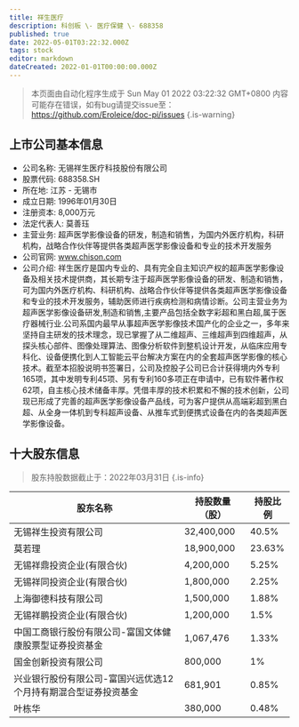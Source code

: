 ```yaml
---
title: 祥生医疗
description: 科创板 \- 医疗保健 \- 688358
published: true
date: 2022-05-01T03:22:32.000Z
tags: stock
editor: markdown
dateCreated: 2022-01-01T00:00:00.000Z
---
```


> 本页面由自动化程序生成于 Sun May 01 2022 03:22:32 GMT+0800
> 内容可能存在错误，如有bug请提交issue至：https://github.com/Eroleice/doc-pi/issues
{.is-warning}

## 上市公司基本信息
- 公司名称: 无锡祥生医疗科技股份有限公司
- 股票代码: 688358.SH
- 所在地: 江苏 - 无锡市
- 成立日期: 1996年01月30日
- 注册资本: 8,000万元
- 法定代表人: 莫善珏
- 主营业务: 超声医学影像设备的研发，制造和销售，为国内外医疗机构，科研机构，战略合作伙伴等提供各类超声医学影像设备和专业的技术开发服务
- 公司官网: www.chison.com
- 公司介绍: 祥生医疗是国内专业的、具有完全自主知识产权的超声医学影像设备及相关技术提供商，其长期专注于超声医学影像设备的研发、制造和销售，可为国内外医疗机构、科研机构、战略合作伙伴等提供各类超声医学影像设备和专业的技术开发服务，辅助医师进行疾病检测和病情诊断。公司主营业务为超声医学影像设备研发,制造和销售,主要产品包括全数字彩超和黑白超,属于医疗器械行业.公司系国内最早从事超声医学影像技术国产化的企业之一，多年来坚持自主研发的技术理念，现已掌握了从二维超声、三维超声到四维超声，从探头核心部件、图像处理算法、图像分析软件到整机设计开发，从临床应用专科化、设备便携化到人工智能云平台解决方案在内的全套超声医学影像的核心技术。截至本招股说明书签署日，公司及控股子公司已合计获得境内外专利165项，其中发明专利45项、另有专利160多项正在申请中，已有软件著作权62项，自主核心技术储备丰厚。凭借丰厚的技术积累和不懈的技术创新，公司现已形成了完善的超声医学影像设备产品线，可为客户提供从高端彩超到黑白超、从全身一体机到专科超声设备、从推车式到便携式设备在内的各类超声医学影像设备。


## 十大股东信息
> 股东持股数据截止于：2022年03月31日
{.is-info}

| 股东名称 | 持股数量（股） | 持股比例 |
| --- | --- | --- |
| 无锡祥生投资有限公司 | 32,400,000 | 40.5% |
| 莫若理 | 18,900,000 | 23.63% |
| 无锡祥鼎投资企业(有限合伙) | 4,200,000 | 5.25% |
| 无锡祥同投资企业(有限合伙) | 1,800,000 | 2.25% |
| 上海御德科技有限公司 | 1,500,000 | 1.88% |
| 无锡祥鹏投资企业(有限合伙) | 1,200,000 | 1.5% |
| 中国工商银行股份有限公司-富国文体健康股票型证券投资基金 | 1,067,476 | 1.33% |
| 国金创新投资有限公司 | 800,000 | 1% |
| 兴业银行股份有限公司-富国兴远优选12个月持有期混合型证券投资基金 | 681,901 | 0.85% |
| 叶栋华 | 380,000 | 0.48% |




